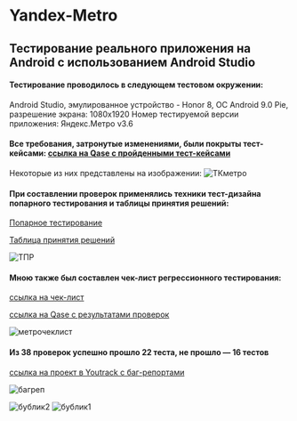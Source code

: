# Yandex-Metro
## Тестирование реального приложения на Android с использованием Android Studio
#### Тестирование проводилось в следующем тестовом окружении:
Android Studio, эмулированное устройство - Honor 8, ОС Android 9.0 Pie, разрешение экрана: 1080х1920
Номер тестируемой версии приложения: Яндекс.Метро v3.6

#### Все требования, затронутые изменениями, были покрыты тест-кейсами: [ссылка на Qase с пройденными тест-кейсами](https://app.qase.io/public/report/ffea3a93a97e2a4b594a2679c80b7d7b7a7e36d5)

Некоторые из них представлены на изображении:
![ТКметро](https://github.com/GorgeousTV/Yandex-Metro/assets/144271169/b6e1e7c8-b9db-47fb-87f2-2ef87ccab774)

#### При составлении проверок применялись техники тест-дизайна попарного тестирования и таблицы принятия решений: 

[Попарное тестирование](https://docs.google.com/spreadsheets/d/1ZWWrjrpGkO5qfRA4FAZzw34i8ZBYVmdSXKaoBj0dmho/edit?usp=sharing)

[Таблица принятия решений](https://docs.google.com/spreadsheets/d/1aIxS52r_Ulp6p5cKEoacmCj26gwVloTVVmP6zNrUgsQ/edit?usp=sharing)

![ТПР](https://github.com/GorgeousTV/Yandex-Metro/assets/144271169/3ed348e0-349d-46a3-bcd7-d5004c072ebf)

#### Мною также был составлен чек-лист регрессионного тестирования: 

[ссылка на чек-лист](https://docs.google.com/spreadsheets/d/1fkPmypYdvmqBjEfLpqaDXwLmTAiSASNJLcD6K3JI4KI/edit?usp=sharing)

[ссылка на Qase с результатами проверок](https://app.qase.io/public/report/229641cbf9e0cc8168b3f54d140ccbf776174135)

![метрочеклист](https://github.com/GorgeousTV/Yandex-Metro/assets/144271169/1cd43f4c-57f6-49a9-ab63-ebdd39011456)

#### Из 38 проверок успешно прошло 22 теста, не прошло — 16 тестов

[ссылка на проект в Youtrack с баг-репортами](https://gorgeous.youtrack.cloud/projects/71d1dab2-01da-4d76-9e1e-4eb36d78dbde)

![багреп](https://github.com/GorgeousTV/Yandex-Metro/assets/144271169/bf106f62-40e4-419e-8669-471902fad9ba)

![бублик2](https://github.com/GorgeousTV/Yandex-Metro/assets/144271169/0b8b38ac-09a2-4178-bca1-6f21e4125593) ![бублик1](https://github.com/GorgeousTV/Yandex-Metro/assets/144271169/80e0e3ff-780c-4b94-a43c-cb6cfe4b0f3f)
